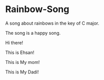 # Rainbow-Song

A song about rainbows in the key of C major.

The song is a happy	song.

Hi there!

This is Ehsan!

This is My mom!

This is My Dadi!